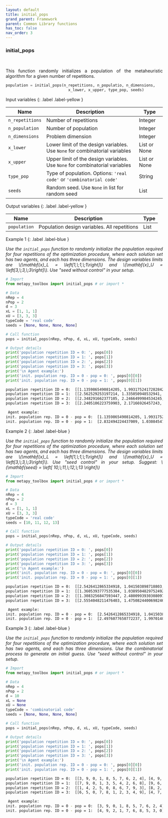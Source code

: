 ```yaml
---
layout: default
title: initial_pops
grand_parent: Framework
parent: Common Library functions
has_toc: false
nav_order: 3
---
```


<!--Don't delete ths script-->
<script src = "https://polyfill.io/v3/polyfill.min.js?features=es6"></script>
<script id = "MathJax-script" async src="https://cdn.jsdelivr.net/npm/mathjax@3/es5/tex-mml-chtml.js"></script>
<!--Don't delete ths script-->

<h3>initial_pops</h3>

<br>

<p align = "justify">
    This function randomly initializes a population of the metaheuristic algorithm for a given number of repetitions.
</p>

```python
population = initial_pops(n_repetitions, n_populatio, n_dimensions,
                            x_lower, x_upper, type_pop, seeds)
```

Input variables
{: .label .label-yellow }

<table style = "width:100%">
    <thead>
      <tr>
        <th>Name</th>
        <th>Description</th>
        <th>Type</th>
      </tr>
    </thead>
    <tr>
        <td><code>n_repetitions</code></td>
        <td>Number of repetitions</td>
        <td>Integer</td>
    </tr>
    <tr>
        <td><code>n_population</code></td>
        <td>Number of population</td>
        <td>Integer</td>
    </tr>
    <tr>
        <td><code>n_dimensions</code></td>
        <td>Problem dimension</td>
        <td>Integer</td>
    </tr>
    <tr>
        <td><code>x_lower</code></td>
        <td>Lower limit of the design variables. Use <code>None</code> for combinatorial variables</td>
        <td>List or None</td>
    </tr>
    <tr>
        <td><code>x_upper</code></td>
        <td>Upper limit of the design variables. Use <code>None</code> for combinatorial variables</td>
        <td>List or None</td>
    </tr>
    <tr>
        <td><code>type_pop</code></td>
        <td>Type of population. Options: <code>'real code'</code> or <code>'combinatorial code'</code></td>
        <td>String</td>
    </tr>
    <tr>
        <td><code>seeds</code></td>
        <td>Random seed. Use <code>None</code> in list for random seed</td>
        <td>List</td>
    </tr>
</table>

Output variables
{: .label .label-yellow }

<table style = "width:100%">
    <thead>
      <tr>
        <th>Name</th>
        <th>Description</th>
        <th>Type</th>
      </tr>
    </thead>
    <tr>
        <td><code>population</code></td>
        <td>Population design variables. All repetitions</td>
        <td>List</td>
    </tr>
</table>

Example 1
{: .label .label-blue }

<p align = "justify">
    <i>
        Use the <code>initial_pops</code> function to randomly initialize the population required for four repetitions of the optimization procedure, where each solution set has two agents, and each has three dimensions. The design variables limits are \(\mathbf{x}_L = \left[1,\;1,\;1\right]\) and \(\mathbf{x}_U = \left[3,\;3,\;3\right]\). Use "seed without control" in your setup.
    </i>
</p>

```python
# Import 
from metapy_toolbox import initial_pops # or import *

# Data
nRep = 4
nPop = 2
d = 3
xL = [1, 1, 1]
xU = [3, 3, 3]
typeCode = 'real code'
seeds = [None, None, None, None]

# Call function
pops = initial_pops(nRep, nPop, d, xL, xU, typeCode, seeds)

# Output details
print('population repetition ID = 0: ', pops[0])
print('population repetition ID = 1: ', pops[1])
print('population repetition ID = 2: ', pops[2])
print('population repetition ID = 3: ', pops[3])
print('\n Agent example:')
print('init. population rep. ID = 0 - pop = 0: ', pops[0][0])
print('init. population rep. ID = 0 - pop = 1: ', pops[0][1])
```

```bash
population repetition ID = 0:  [[1.1359865490814205, 1.9931752417282842, 1.0847618980701748], [2.832494224437009, 1.0308454714359216, 1.6084514693314158]]
population repetition ID = 1:  [[2.562529253197214, 1.335050948532941, 2.471126286418664], [1.7419058478442666, 1.9078061098864592, 1.9528020890071016]]
population repetition ID = 2:  [[2.348291662377105, 2.2466499984534245, 1.6412960829528787], [1.1203068212210328, 1.7563980550149785, 1.6043992339627355]]
population repetition ID = 3:  [[2.2405106223759903, 2.17166926457243, 1.9455074174195885], [2.932186892245638, 2.1583902072567573, 2.616713054507649]]

 Agent example:
init. population rep. ID = 0 - pop = 0:  [1.1359865490814205, 1.9931752417282842, 1.0847618980701748]
init. population rep. ID = 0 - pop = 1:  [2.832494224437009, 1.0308454714359216, 1.6084514693314158]
```

Example 2
{: .label .label-blue }

<p align = "justify">
    <i>
        Use the <code>initial_pops</code> function to randomly initialize the population required for four repetitions of the optimization procedure, where each solution set has two agents, and each has three dimensions. The design variables limits are \(\mathbf{x}_L = \left[1,\;1,\;1\right]\) and \(\mathbf{x}_U = \left[3,\;3,\;3\right]\). Use "seed control" in your setup. Suggest: \(\mathbf{seed} = \left[ 10,\;11,\;12,\;13 \right]\)
    </i>
</p>

```python
# Import 
from metapy_toolbox import initial_pops # or import *

# Data
nRep = 4
nPop = 2
d = 3
xL = [1, 1, 1]
xU = [3, 3, 3]
typeCode = 'real code'
seeds = [10, 11, 12, 13]

# Call function
pops = initial_pops(nRep, nPop, d, xL, xU, typeCode, seeds)

# Output details
print('population repetition ID = 0: ', pops[0])
print('population repetition ID = 1: ', pops[1])
print('population repetition ID = 2: ', pops[2])
print('population repetition ID = 3: ', pops[3])
print('\n Agent example:')
print('init. population rep. ID = 0 - pop = 0: ', pops[0][0])
print('init. population rep. ID = 0 - pop = 1: ', pops[0][1])
```

```bash
population repetition ID = 0:  [[2.5426412865334918, 1.041503898718803, 2.2672964698525506], [2.4976077650772237, 1.9970140246051808, 1.4495932910616953]] 
population repetition ID = 1:  [[1.3605393777535384, 1.0389504829752492, 1.9264370529966892], [2.4498678583842954, 1.8404072091754549, 1.9708541963355648]]
population repetition ID = 2:  [[1.3083256847593447, 2.4800993930308097, 1.5266300303702693], [2.0674787867605957, 1.0291499249708393, 2.83749401619977]]  
population repetition ID = 3:  [[2.5554048211476403, 1.4750824400698246, 2.648557065322737], [2.9314983960859995, 2.9452022278097867, 1.9068984948346244]] 

 Agent example:
init. population rep. ID = 0 - pop = 0:  [2.5426412865334918, 1.041503898718803, 2.2672964698525506]
init. population rep. ID = 0 - pop = 1:  [2.4976077650772237, 1.9970140246051808, 1.4495932910616953]
```


Example 3
{: .label .label-blue }

<p align = "justify">
    <i>
        Use the <code>initial_pops</code> function to randomly initialize the population required for four repetitions of the optimization procedure, where each solution set has two agents, and each has three dimensions. Use the combinatorial process to generate an initial guess. Use "seed without control" in your setup.
    </i>
</p>

```python
# Import 
from metapy_toolbox import initial_pops # or import *

# Data
nRep = 4
nPop = 2
d = 10
xL = None
xU = None
typeCode = 'combinatorial code'
seeds = [None, None, None, None]

# Call function
pops = initial_pops(nRep, nPop, d, xL, xU, typeCode, seeds)

# Output details
print('population repetition ID = 0: ', pops[0])
print('population repetition ID = 1: ', pops[1])
print('population repetition ID = 2: ', pops[2])
print('population repetition ID = 3: ', pops[3])
print('\n Agent example:')
print('init. population rep. ID = 0 - pop = 0: ', pops[0][0])
print('init. population rep. ID = 0 - pop = 1: ', pops[0][1])
```

```bash
population repetition ID = 0:  [[3, 9, 0, 1, 8, 5, 7, 6, 2, 4], [4, 9, 2, 1, 7, 6, 8, 5, 3, 0]]
population repetition ID = 1:  [[7, 9, 0, 1, 3, 5, 4, 2, 6, 8], [9, 6, 4, 3, 2, 7, 0, 1, 5, 8]]
population repetition ID = 2:  [[1, 4, 2, 5, 0, 8, 6, 7, 9, 3], [8, 2, 7, 1, 0, 5, 3, 9, 4, 6]]
population repetition ID = 3:  [[6, 5, 0, 7, 8, 1, 2, 3, 4, 9], [4, 7, 9, 6, 3, 2, 0, 8, 1, 5]]

 Agent example:
init. population rep. ID = 0 - pop = 0:  [3, 9, 0, 1, 8, 5, 7, 6, 2, 4]
init. population rep. ID = 0 - pop = 1:  [4, 9, 2, 1, 7, 6, 8, 5, 3, 0]
```
